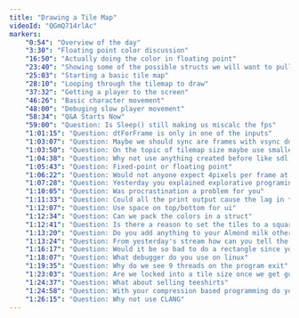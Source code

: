 ```yaml
---
title: "Drawing a Tile Map"
videoId: "QGmQ714rlAc"
markers:
    "0:54": "Overview of the day"
    "3:30": "Floating point color discussion"
    "16:50": "Actually doing the color in floating point"
    "23:40": "Showing some of the possible structs we will want to pull out"
    "25:03": "Starting a basic tile map"
    "28:10": "Looping through the tilemap to draw"
    "37:32": "Getting a player to the screen"
    "46:26": "Basic character movement"
    "48:00": "Debuging slow player movement"
    "58:34": "Q&A Starts Now"
    "59:00": "Question: Is Sleep() still making us miscalc the fps"
    "1:01:15": "Question: dtForFrame is only in one of the inputs"
    "1:03:07": "Question: Maybe we should sync are frames with vsync due to it droping our frames"
    "1:03:50": "Question: On the topic of tilemap size maybe use smaller tiles then use 2 tiles for doors"
    "1:04:38": "Question: Why not use anything created before like sdl, opengl, and so one (new person question)"
    "1:05:43": "Question: Fixed-point or floating point"
    "1:06:22": "Question: Would not anyone expect 4pixels per frame at 60fps be a little jerky"
    "1:07:28": "Question: Yesterday you explained explorative programing how do you compare that with AGILE development style"
    "1:10:05": "Question: Was procrastination a problem for you"
    "1:11:33": "Question: Could all the print output cause the lag in the input"
    "1:12:07": "Question: Use space on top/bottom for ui"
    "1:12:34": "Question: Can we pack the colors in a struct"
    "1:12:41": "Question: Is there a reason to set the tiles to a square other then ease of use"
    "1:13:20": "Question: Do you add anything to your Almond milk other they soaked Almonds and water"
    "1:13:24": "Question: From yesterday's stream how can you tell the difference in how to change the direct of your design or that it is a hard fundamental problem"
    "1:16:17": "Question: Would it be so bad to do a rectangle since you get a rectangle by doing a orth view you get one anyway"
    "1:18:07": "Question: What debugger do you use on linux"
    "1:19:35": "Question: Why do we see 9 threads on the program exit"
    "1:23:03": "Question: Are we locked into a tile size once we get going or can we make that dynmic per level or room in the future"
    "1:24:37": "Question: What about selling teeshirts"
    "1:24:58": "Question: With your compression based programming do you find yourself writing facades to everyone can interact with the modules"
    "1:26:15": "Question: Why not use CLANG"
---
```

